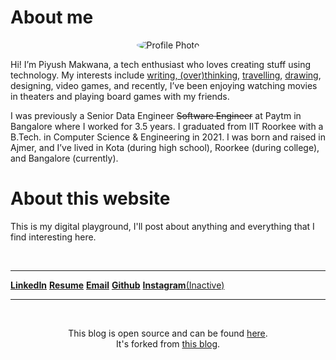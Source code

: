 

# About me

<div style="display: flex; justify-content: center;">
    <img title="Profile Photo" alt="Profile Photo" src="../../assets/profile_photo.png" style="max-width: 200px; border-radius: 50%;">
</div>

Hi! I’m Piyush Makwana, a tech enthusiast who loves creating stuff using technology. My interests include [writing, (over)thinking](tag/thoughts), [travelling](tag/travel-log), [drawing](https://www.instagram.com/piyush_makwana_99/), designing, video games, and recently, I’ve been enjoying watching movies in theaters and playing board games with my friends.

I was previously a Senior Data Engineer ~~Software Engineer~~ at Paytm in Bangalore where I worked for 3.5 years. I graduated from IIT Roorkee with a B.Tech. in Computer Science & Engineering in 2021. I was born and raised in Ajmer, and I’ve lived in Kota (during high school), Roorkee (during college), and Bangalore (currently).



# About this website

This is my digital playground, I'll post about anything and everything that I find interesting here. 

<br>
<hr>

[**LinkedIn**](https://www.linkedin.com/in/piyushmakwana99/) 
[**Resume**](/PiyushMakwana_Resume_5thMar2024.pdf) 
[**Email**](mailto:infopiyushmakwana@gmail.com) 
[**Github**](https://github.com/Piyush811999)
[**Instagram**(Inactive)](https://www.instagram.com/piyush_makwana_99/)

<hr>

<br>

<div style="text-align: center;">

This blog is open source and can be found [here](https://github.com/Piyush811999/blog). \
It's forked from [this blog](https://github.com/cassidoo/blahg).

</div>